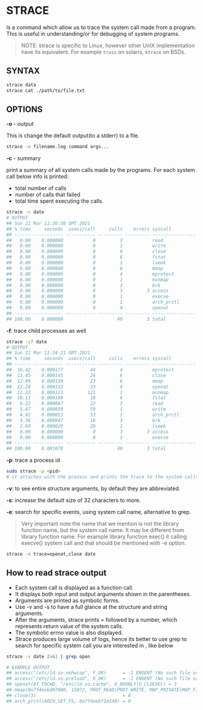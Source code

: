 # STRACE

Is a command which allow us to trace the system call made from a program. This is useful in understanding/or for debugging of system programs.

>NOTE: strace is specific to Linux, however other UnIX implementation have its equivalent. For example `truss` on solaris, `ktrace` on BSDs.

## SYNTAX

```sh
strace data
strace cat ./path/to/file.txt
```

## OPTIONS

**-o** - output

This is change the default output(to a stderr) to a file.

```sh
strace -o filename.log command args...
```

**-c** - summary

print a summary of all system calls made by the programs. For each system call below info is printed:

- total number of calls
- number of calls that failed
- total time spent executing the calls.

```sh
strace -c date
# OUTPUT
## Sun 21 Mar 11:30:50 GMT 2021
## % time     seconds  usecs/call     calls    errors syscall
## ------ ----------- ----------- --------- --------- ----------------
##   0.00    0.000000           0         3           read
##   0.00    0.000000           0         1           write
##   0.00    0.000000           0         6           close
##   0.00    0.000000           0         6           fstat
##   0.00    0.000000           0         1           lseek
##   0.00    0.000000           0         6           mmap
##   0.00    0.000000           0         4           mprotect
##   0.00    0.000000           0         1           munmap
##   0.00    0.000000           0         3           brk
##   0.00    0.000000           0         3         3 access
##   0.00    0.000000           0         1           execve
##   0.00    0.000000           0         1           arch_prctl
##   0.00    0.000000           0         4           openat
## ------ ----------- ----------- --------- --------- ----------------
## 100.00    0.000000                    40         3 total
```

**-f**: trace child processes as well

```sh
strace -cf date
# OUTPUT
## Sun 21 Mar 11:34:21 GMT 2021
## % time     seconds  usecs/call     calls    errors syscall
## ------ ----------- ----------- --------- --------- ----------------
##  16.42    0.000177          44         4           mprotect
##  13.45    0.000145          24         6           close
##  12.89    0.000139          23         6           mmap
##  12.24    0.000132          33         4           openat
##  11.22    0.000121         121         1           munmap
##  10.11    0.000109          18         6           fstat
##   6.22    0.000067          22         3           read
##   5.47    0.000059          59         1           write
##   4.92    0.000053          53         1           arch_prctl
##   4.36    0.000047          16         3           brk
##   2.69    0.000029          29         1           lseek
##   0.00    0.000000           0         3         3 access
##   0.00    0.000000           0         1           execve
## ------ ----------- ----------- --------- --------- ----------------
## 100.00    0.001078                    40         3 total
```

**-p**: trace a process id

```sh
sudo strace -p <pid>
# it attaches with the process and prints the trace to the system calls.
```

**-v**: to see entire structure arguments, by default they are abbreviated.

**-s**: increase the default size of 32 characters to more.

**-e**: search for specific events, using system call name, alternative to grep.

> Very important note the name that we mention is not the library function name, but the system call name. It may be different from library function name. For example library function exec() it calling execve() system call and that should be mentioned with -e option.

```sh
strace -e trace=openat,close date
```

## How to read strace output

- Each system call is displayed as a function call.
- It displays both input and output arguments shown in the parentheses.
- Arguments are printed as symbolic forms.
- Use -v and -s to have a full glance at the structure and string arguments.
- After the arguments, strace prints = followed by a number, which represents return value of the system calls.
- The symbolic errno value is also displayed.
- Strace produces large volume of logs, hence its better to use grep to search for specific system call you are interested in , like below

```sh
strace -v date 2>&1 | grep open
```

```sh
# EXAMPLE OUTPUT
## access("/etc/ld.so.nohwcap", F_OK)      = -1 ENOENT (No such file or directory)
## access("/etc/ld.so.preload", R_OK)      = -1 ENOENT (No such file or directory)
## openat(AT_FDCWD, "/etc/ld.so.cache", O_RDONLY|O_CLOEXEC) = 3
## mmap(0x7f4eebd07000, 15072, PROT_READ|PROT_WRITE, MAP_PRIVATE|MAP_FIXED|MAP_ANONYMOUS, -1, 0) = 0x7f4eebd07000
## close(3)                                = 0
## arch_prctl(ARCH_SET_FS, 0x7f4eebf1e540) = 0
```
